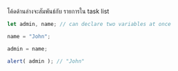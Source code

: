 โค้ดด้านล่างจะสัมพันธ์กับ รายการใน task list

```js run
let admin, name; // can declare two variables at once

name = "John";

admin = name;

alert( admin ); // "John"
```

